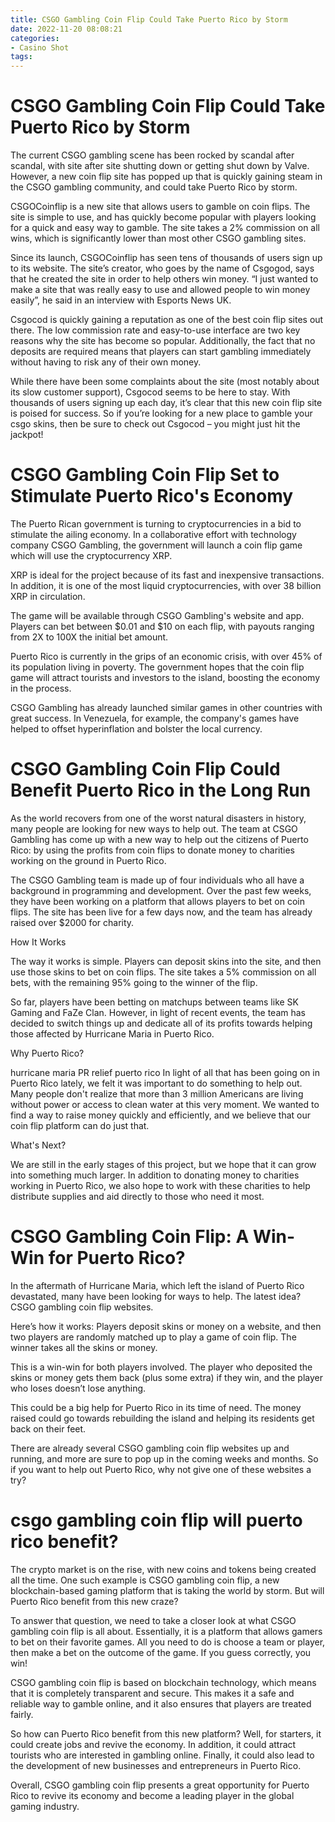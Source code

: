```yaml
---
title: CSGO Gambling Coin Flip Could Take Puerto Rico by Storm
date: 2022-11-20 08:08:21
categories:
- Casino Shot
tags:
---
```



#  CSGO Gambling Coin Flip Could Take Puerto Rico by Storm

The current CSGO gambling scene has been rocked by scandal after scandal, with site after site shutting down or getting shut down by Valve. However, a new coin flip site has popped up that is quickly gaining steam in the CSGO gambling community, and could take Puerto Rico by storm.

CSGOCoinflip is a new site that allows users to gamble on coin flips. The site is simple to use, and has quickly become popular with players looking for a quick and easy way to gamble. The site takes a 2% commission on all wins, which is significantly lower than most other CSGO gambling sites.

Since its launch, CSGOCoinflip has seen tens of thousands of users sign up to its website. The site’s creator, who goes by the name of Csgogod, says that he created the site in order to help others win money. “I just wanted to make a site that was really easy to use and allowed people to win money easily”, he said in an interview with Esports News UK.

Csgocod is quickly gaining a reputation as one of the best coin flip sites out there. The low commission rate and easy-to-use interface are two key reasons why the site has become so popular. Additionally, the fact that no deposits are required means that players can start gambling immediately without having to risk any of their own money.

While there have been some complaints about the site (most notably about its slow customer support), Csgocod seems to be here to stay. With thousands of users signing up each day, it’s clear that this new coin flip site is poised for success. So if you’re looking for a new place to gamble your csgo skins, then be sure to check out Csgocod – you might just hit the jackpot!

#  CSGO Gambling Coin Flip Set to Stimulate Puerto Rico's Economy

The Puerto Rican government is turning to cryptocurrencies in a bid to stimulate the ailing economy. In a collaborative effort with technology company CSGO Gambling, the government will launch a coin flip game which will use the cryptocurrency XRP.

XRP is ideal for the project because of its fast and inexpensive transactions. In addition, it is one of the most liquid cryptocurrencies, with over 38 billion XRP in circulation.

The game will be available through CSGO Gambling's website and app. Players can bet between $0.01 and $10 on each flip, with payouts ranging from 2X to 100X the initial bet amount.

Puerto Rico is currently in the grips of an economic crisis, with over 45% of its population living in poverty. The government hopes that the coin flip game will attract tourists and investors to the island, boosting the economy in the process.

CSGO Gambling has already launched similar games in other countries with great success. In Venezuela, for example, the company's games have helped to offset hyperinflation and bolster the local currency.

#  CSGO Gambling Coin Flip Could Benefit Puerto Rico in the Long Run

As the world recovers from one of the worst natural disasters in history, many people are looking for new ways to help out. The team at CSGO Gambling has come up with a new way to help out the citizens of Puerto Rico: by using the profits from coin flips to donate money to charities working on the ground in Puerto Rico.

The CSGO Gambling team is made up of four individuals who all have a background in programming and development. Over the past few weeks, they have been working on a platform that allows players to bet on coin flips. The site has been live for a few days now, and the team has already raised over $2000 for charity.

How It Works

The way it works is simple. Players can deposit skins into the site, and then use those skins to bet on coin flips. The site takes a 5% commission on all bets, with the remaining 95% going to the winner of the flip.

So far, players have been betting on matchups between teams like SK Gaming and FaZe Clan. However, in light of recent events, the team has decided to switch things up and dedicate all of its profits towards helping those affected by Hurricane Maria in Puerto Rico.

Why Puerto Rico?

 hurricane maria PR relief puerto rico
In light of all that has been going on in Puerto Rico lately, we felt it was important to do something to help out. Many people don't realize that more than 3 million Americans are living without power or access to clean water at this very moment. We wanted to find a way to raise money quickly and efficiently, and we believe that our coin flip platform can do just that.

What's Next?

We are still in the early stages of this project, but we hope that it can grow into something much larger. In addition to donating money to charities working in Puerto Rico, we also hope to work with these charities to help distribute supplies and aid directly to those who need it most.

#  CSGO Gambling Coin Flip: A Win-Win for Puerto Rico?

In the aftermath of Hurricane Maria, which left the island of Puerto Rico devastated, many have been looking for ways to help. The latest idea? CSGO gambling coin flip websites.

Here’s how it works: Players deposit skins or money on a website, and then two players are randomly matched up to play a game of coin flip. The winner takes all the skins or money.

This is a win-win for both players involved. The player who deposited the skins or money gets them back (plus some extra) if they win, and the player who loses doesn’t lose anything.

This could be a big help for Puerto Rico in its time of need. The money raised could go towards rebuilding the island and helping its residents get back on their feet.

There are already several CSGO gambling coin flip websites up and running, and more are sure to pop up in the coming weeks and months. So if you want to help out Puerto Rico, why not give one of these websites a try?

#  csgo gambling coin flip will puerto rico benefit?

The crypto market is on the rise, with new coins and tokens being created all the time. One such example is CSGO gambling coin flip, a new blockchain-based gaming platform that is taking the world by storm. But will Puerto Rico benefit from this new craze?

To answer that question, we need to take a closer look at what CSGO gambling coin flip is all about. Essentially, it is a platform that allows gamers to bet on their favorite games. All you need to do is choose a team or player, then make a bet on the outcome of the game. If you guess correctly, you win!

CSGO gambling coin flip is based on blockchain technology, which means that it is completely transparent and secure. This makes it a safe and reliable way to gamble online, and it also ensures that players are treated fairly.

So how can Puerto Rico benefit from this new platform? Well, for starters, it could create jobs and revive the economy. In addition, it could attract tourists who are interested in gambling online. Finally, it could also lead to the development of new businesses and entrepreneurs in Puerto Rico.

Overall, CSGO gambling coin flip presents a great opportunity for Puerto Rico to revive its economy and become a leading player in the global gaming industry.